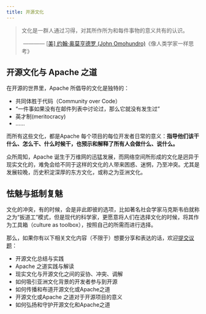 ```yaml
---
title: 开源文化
---
```


> 文化是一群人通过习得，对其所作所为和每件事物的意义共有的认识。
>
> ​                 ———— [[美\] 约翰·奥莫亨德罗 (John Omohundro)](https://book.douban.com/search/约翰·奥莫亨德罗)《像人类学家一样思考》

## 开源文化与 Apache 之道

在开源的世界里，Apache 所倡导的文化是独特的：

* 共同体胜于代码（Community over Code）
* “一件事如果没有在邮件列表中讨论过，那么它就没有发生过”
* 英才制(meritocracy)
* ......

而所有这些文化，都是Apache 每个项目的每位开发者日常的意义：**指导他们该干什么、怎么干、什么时候干，也预示和解释了所有人会做什么、说什么。**

众所周知，Apache 诞生于万维网的迅猛发展，而网络空间所形成的文化是迥异于现实文化的，难免会给不同于这样的文化的人带来困惑、迷惘，乃至冲突。尤其是发展较晚，历史积淀深厚的东方文化，或称之为亚洲文化。

## 怯魅与抵制复魅

文化的冲突，有的时候，会是非此即彼的选项，比如著名社会学家马克斯韦伯就称之为“扳道工”模式，但是现代的科学家，更愿意将人们在选择文化的时候，将其作为工具箱（culture as toolbox），按照自己的所需而进行选择。

那么，如果你有以下相关文化内容（不限于）想要分享和表达的话，欢迎[提交议题](https://shimo.im/forms/nShSKAZ3uxUstTqS/fill?channel=website)：

* 开源文化总结与实践
* Apache 之道实践与解读
* 现实文化与开源文化之间的妥协、冲突、调解
* 如何吸引亚洲文化背景的开发者参与到开源
* 如何传播和布道开源文化或Apache之道
* 开源文化或Apache 之道对于开源项目的意义
* 如何弘扬和守护开源文化和Apache之道